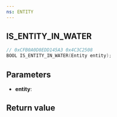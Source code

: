 ```yaml
---
ns: ENTITY
---
```

## IS_ENTITY_IN_WATER

```c
// 0xCFB0A0D8EDD145A3 0x4C3C2508
BOOL IS_ENTITY_IN_WATER(Entity entity);
```


## Parameters
* **entity**: 

## Return value
